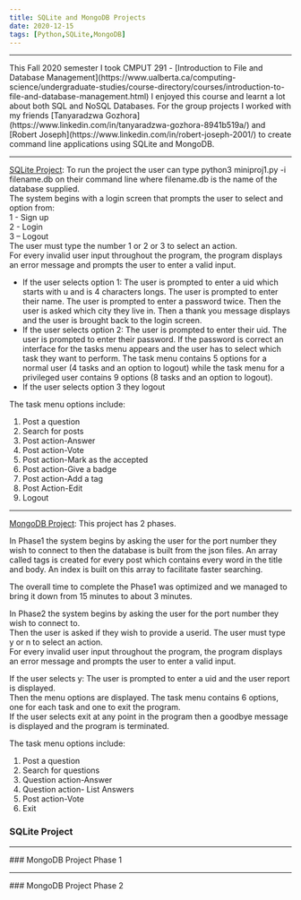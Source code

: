 ```yaml
---
title: SQLite and MongoDB Projects
date: 2020-12-15
tags: [Python,SQLite,MongoDB]
---
```


<hr>
This Fall 2020 semester I took CMPUT 291 - [Introduction to File and Database Management](https://www.ualberta.ca/computing-science/undergraduate-studies/course-directory/courses/introduction-to-file-and-database-management.html)
I enjoyed this course and learnt a lot about both SQL and NoSQL Databases. For the group projects I worked with my friends [Tanyaradzwa Gozhora](https://www.linkedin.com/in/tanyaradzwa-gozhora-8941b519a/) and [Robert Joseph](https://www.linkedin.com/in/robert-joseph-2001/) to create command line applications using SQLite and MongoDB.

<hr>

[SQLite Project](https://github.com/Akarsh654/SQLite-and-MongoDB-Projects/tree/main/MiniProject1%20(SQLite)):
To run the project the user can type python3 miniproj1.py -i filename.db on their command line where filename.db is the name of the database supplied.  
The system begins with a login screen that prompts the user to select and option from:            
1 - Sign up  
2 - Login  
3 – Logout  
The user must type the number 1 or 2 or 3 to select an action.   
For every invalid user input throughout the program, the program displays an error message and prompts the user to enter a valid input.   
 
* If the user selects option 1: The user is prompted to enter a uid which starts with u and is 4 characters longs.  The user is prompted to enter their name.  The user is prompted to enter a password twice.  Then the user is asked which city they live in. Then a thank you message displays and the user is brought back to the login screen. 
* If the user selects option 2: The user is prompted to enter their uid. The user is prompted to enter their password. If the password is correct an interface for the tasks menu appears and the user has to select which task they want to perform. The task menu contains 5 options for a normal user (4 tasks and an option to logout) while the task menu for a privileged user contains 9 options (8 tasks and an option to logout). 
* If the user selects option 3 they logout

The task menu options include:
1.  Post a question
2.  Search for posts
3.  Post action-Answer
4.  Post action-Vote
5.  Post action-Mark as the accepted
6.  Post action-Give a badge
7.  Post action-Add a tag
8.  Post Action-Edit
9.  Logout

<hr>

[MongoDB Project](https://github.com/Akarsh654/SQLite-and-MongoDB-Projects/tree/main/MiniProject2%20(MongoDB)):
This project has 2 phases. 

In Phase1 the system begins by asking the user for the port number they wish to connect to then the database is built from the json files. An array called tags is created for every post which contains every word in the title and body. An index is built on this array to facilitate faster searching.  

The overall time to complete the Phase1 was optimized and we managed to bring it down from 15 minutes to about 3 minutes.

 
In Phase2 the system begins by asking the user for the port number they wish to connect to.  
Then the user is asked if they wish to provide a userid. The user must type y or n to select an action.   
For every invalid user input throughout the program, the program displays an error message and prompts the user to enter a valid input.   
 
If the user selects y: The user is prompted to enter a uid and the user report is displayed.   
Then the menu options are displayed. The task menu contains 6 options, one for each task and one to exit the program.  
If the user selects exit at any point in the program then a goodbye message is displayed and the program is terminated.  

The task menu options include:  
1.  Post a question
2.  Search for questions
3.  Question action-Answer
4.  Question action- List Answers
5.  Post action-Vote
6.  Exit


### SQLite Project
<script src="https://gist.github.com/Akarsh654/e5c55adbc5639e4e8a013828d3673fcc.js"></script>
<hr>
### MongoDB Project Phase 1
<script src="https://gist.github.com/Akarsh654/bcf39c738233a1a46785f510687642ac.js"></script>
<hr>
### MongoDB Project Phase 2
<script src="https://gist.github.com/Akarsh654/caeefda466169327b2cc27401d51f82c.js"></script>
